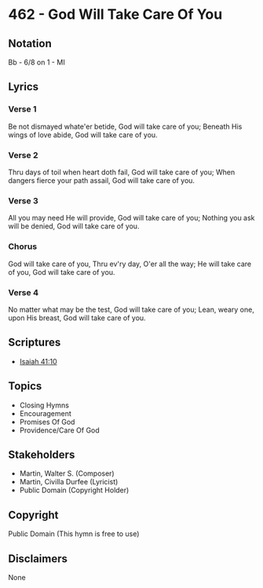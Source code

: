 # 462 - God Will Take Care Of You

## Notation

Bb - 6/8 on 1 - MI

## Lyrics

### Verse 1

Be not dismayed whate'er betide, God will take care of you; Beneath His wings of love abide, God will take care of you.

### Verse 2

Thru days of toil when heart doth fail, God will take care of you; When dangers fierce your path assail, God will take care of you.

### Verse 3

All you may need He will provide, God will take care of you; Nothing you ask will be denied, God will take care of you. 

### Chorus

God will take care of you, Thru ev'ry day, O'er all the way; He will take care of you, God will take care of you.

### Verse 4

No matter what may be the test, God will take care of you; Lean, weary one, upon His breast, God will take care of you.


## Scriptures

- [Isaiah 41:10](https://www.biblegateway.com/passage/?search=Isaiah%2041%3A10)

## Topics

- Closing Hymns
- Encouragement
- Promises Of God
- Providence/Care Of God

## Stakeholders

- Martin, Walter S. (Composer)
- Martin, Civilla Durfee (Lyricist)
- Public Domain (Copyright Holder)

## Copyright

Public Domain
(This hymn is free to use)

## Disclaimers

None

